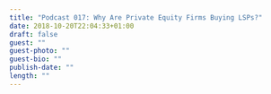 ```yaml
---
title: "Podcast 017: Why Are Private Equity Firms Buying LSPs?"
date: 2018-10-20T22:04:33+01:00
draft: false
guest: ""
guest-photo: ""
guest-bio: ""
publish-date: ""
length: ""
---
```

